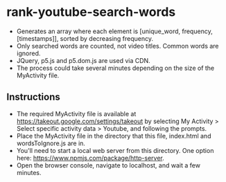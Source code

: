 # rank-youtube-search-words
- Generates an array where each element is [unique_word, frequency, [timestamps]], sorted by decreasing frequency.
- Only searched words are counted, not video titles. Common words are ignored.
- JQuery, p5.js and p5.dom.js are used via CDN.
- The process could take several minutes depending on the size of the MyActivity file.

## Instructions
- The required MyActivity file is available at https://takeout.google.com/settings/takeout by selecting My Activity > Select specific activity data > Youtube, and following the prompts.
- Place the MyActivity file in the directory that this file, index.html and wordsToIgnore.js are in.
- You'll need to start a local web server from this directory. One option here: https://www.npmjs.com/package/http-server.
- Open the browser console, navigate to localhost, and wait a few minutes.
